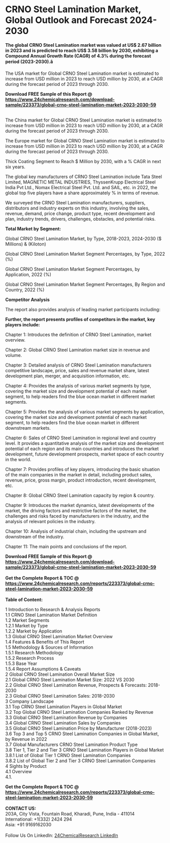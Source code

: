 <h1>CRNO Steel Lamination Market, Global Outlook and Forecast 2024-2030</h1><p><strong>The global CRNO Steel Lamination market was valued at US$ 2.67 billion in 2023 and is predicted to reach US$ 3.58 billion by 2030, exhibiting a Compound Annual Growth Rate (CAGR) of 4.3% during the forecast period (2023-2030).â</strong></p><p>
</p><p>The USA market for Global CRNO Steel Lamination market is estimated to increase from USD million in 2023 to reach USD million by 2030, at a CAGR during the forecast period of 2023 through 2030.</p><div><b>Download FREE Sample of this Report @ 
            <a href="https://www.24chemicalresearch.com/download-sample/223373/global-crno-steel-lamination-market-2023-2030-59">
            https://www.24chemicalresearch.com/download-sample/223373/global-crno-steel-lamination-market-2023-2030-59</a></b></div><br><p>
</p><p>The China market for Global CRNO Steel Lamination market is estimated to increase from USD million in 2023 to reach USD million by 2030, at a CAGR during the forecast period of 2023 through 2030.</p><p>
</p><p>The Europe market for Global CRNO Steel Lamination market is estimated to increase from USD million in 2023 to reach USD million by 2030, at a CAGR during the forecast period of 2023 through 2030.</p><p>
</p><p>
Thick Coating Segment to Reach $ Million by 2030, with a % CAGR in next six years.</p><p>
The global key manufacturers of CRNO Steel Lamination include Tata Steel Limited, MAGNETIC METAL INDUSTRIES, ThyssenKrupp Electrical Steel India Pvt Ltd., Nomax Electrical Steel Pvt. Ltd. and SAIL, etc. in 2022, the global top five players have a share approximately % in terms of revenue.</p><p>
We surveyed the CRNO Steel Lamination manufacturers, suppliers, distributors and industry experts on this industry, involving the sales, revenue, demand, price change, product type, recent development and plan, industry trends, drivers, challenges, obstacles, and potential risks.</p><p>
<strong>Total Market by Segment:</strong></p><p>
Global CRNO Steel Lamination Market, by Type, 2018-2023, 2024-2030 ($ Millions) &amp; (Kiloton)</p><p>
Global CRNO Steel Lamination Market Segment Percentages, by Type, 2022 (%)</p><p>
</p><p>
Global CRNO Steel Lamination Market Segment Percentages, by Application, 2022 (%)</p><p>
</p><p>
Global CRNO Steel Lamination Market Segment Percentages, By Region and Country, 2022 (%)</p><p>
</p><p>
</p><p><strong>Competitor Analysis</strong></p><p>
The report also provides analysis of leading market participants including:</p><p>
</p><p>
</p><p><strong>Further, the report presents profiles of competitors in the market, key players include:</strong></p><p>
</p><p>
Chapter 1: Introduces the definition of CRNO Steel Lamination, market overview.</p><p>
Chapter 2: Global CRNO Steel Lamination market size in revenue and volume.</p><p>
Chapter 3: Detailed analysis of CRNO Steel Lamination manufacturers competitive landscape, price, sales and revenue market share, latest development plan, merger, and acquisition information, etc.</p><p>
Chapter 4: Provides the analysis of various market segments by type, covering the market size and development potential of each market segment, to help readers find the blue ocean market in different market segments.</p><p>
Chapter 5: Provides the analysis of various market segments by application, covering the market size and development potential of each market segment, to help readers find the blue ocean market in different downstream markets.</p><p>
Chapter 6: Sales of CRNO Steel Lamination in regional level and country level. It provides a quantitative analysis of the market size and development potential of each region and its main countries and introduces the market development, future development prospects, market space of each country in the world.</p><p>
Chapter 7: Provides profiles of key players, introducing the basic situation of the main companies in the market in detail, including product sales, revenue, price, gross margin, product introduction, recent development, etc.</p><p>
Chapter 8: Global CRNO Steel Lamination capacity by region &amp; country.</p><p>
Chapter 9: Introduces the market dynamics, latest developments of the market, the driving factors and restrictive factors of the market, the challenges and risks faced by manufacturers in the industry, and the analysis of relevant policies in the industry.</p><p>
Chapter 10: Analysis of industrial chain, including the upstream and downstream of the industry.</p><p>
Chapter 11: The main points and conclusions of the report.</p><div><b>Download FREE Sample of this Report @ 
            <a href="https://www.24chemicalresearch.com/download-sample/223373/global-crno-steel-lamination-market-2023-2030-59">
            https://www.24chemicalresearch.com/download-sample/223373/global-crno-steel-lamination-market-2023-2030-59</a></b></div><br><div><b>Get the Complete Report & TOC @ 
            <a href="https://www.24chemicalresearch.com/reports/223373/global-crno-steel-lamination-market-2023-2030-59">
            https://www.24chemicalresearch.com/reports/223373/global-crno-steel-lamination-market-2023-2030-59</a></b></div><br>
            <b>Table of Content:</b><p>1 Introduction to Research & Analysis Reports<br />
    1.1 CRNO Steel Lamination Market Definition<br />
    1.2 Market Segments<br />
        1.2.1 Market by Type<br />
        1.2.2 Market by Application<br />
    1.3 Global CRNO Steel Lamination Market Overview<br />
    1.4 Features & Benefits of This Report<br />
    1.5 Methodology & Sources of Information<br />
        1.5.1 Research Methodology<br />
        1.5.2 Research Process<br />
        1.5.3 Base Year<br />
        1.5.4 Report Assumptions & Caveats<br />
2 Global CRNO Steel Lamination Overall Market Size<br />
    2.1 Global CRNO Steel Lamination Market Size: 2022 VS 2030<br />
    2.2 Global CRNO Steel Lamination Revenue, Prospects & Forecasts: 2018-2030<br />
    2.3 Global CRNO Steel Lamination Sales: 2018-2030<br />
3 Company Landscape<br />
    3.1 Top CRNO Steel Lamination Players in Global Market<br />
    3.2 Top Global CRNO Steel Lamination Companies Ranked by Revenue<br />
    3.3 Global CRNO Steel Lamination Revenue by Companies<br />
    3.4 Global CRNO Steel Lamination Sales by Companies<br />
    3.5 Global CRNO Steel Lamination Price by Manufacturer (2018-2023)<br />
    3.6 Top 3 and Top 5 CRNO Steel Lamination Companies in Global Market, by Revenue in 2022<br />
    3.7 Global Manufacturers CRNO Steel Lamination Product Type<br />
    3.8 Tier 1, Tier 2 and Tier 3 CRNO Steel Lamination Players in Global Market<br />
        3.8.1 List of Global Tier 1 CRNO Steel Lamination Companies<br />
        3.8.2 List of Global Tier 2 and Tier 3 CRNO Steel Lamination Companies<br />
4 Sights by Product<br />
    4.1 Overview<br />
        4.1.</p><div><b>Get the Complete Report & TOC @ 
            <a href="https://www.24chemicalresearch.com/reports/223373/global-crno-steel-lamination-market-2023-2030-59">
            https://www.24chemicalresearch.com/reports/223373/global-crno-steel-lamination-market-2023-2030-59</a></b></div><br><b>CONTACT US:</b><br>
            203A, City Vista, Fountain Road, Kharadi, Pune, India - 411014<br>
            International: +1(332) 2424 294<br>
            Asia: +91 9169162030 <br><br>
            Follow Us On LinkedIn: <a href="https://www.linkedin.com/company/24chemicalresearch/">24ChemicalResearch LinkedIn</a>
